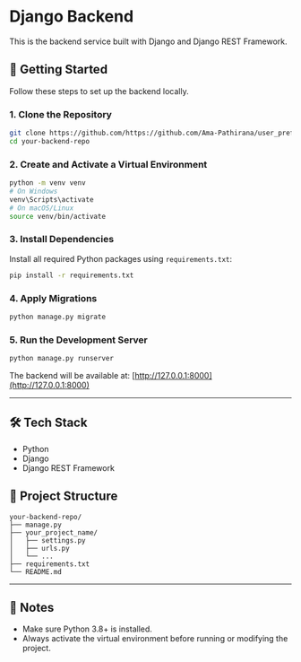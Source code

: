 # Django Backend

This is the backend service built with Django and Django REST Framework.

## 🚀 Getting Started

Follow these steps to set up the backend locally.

### 1. Clone the Repository

```bash
git clone https://github.com/https://github.com/Ama-Pathirana/user_preference_portal
cd your-backend-repo
```

### 2. Create and Activate a Virtual Environment

```bash
python -m venv venv
# On Windows
venv\Scripts\activate
# On macOS/Linux
source venv/bin/activate
```

### 3. Install Dependencies

Install all required Python packages using `requirements.txt`:

```bash
pip install -r requirements.txt
```

### 4. Apply Migrations

```bash
python manage.py migrate
```

### 5. Run the Development Server

```bash
python manage.py runserver
```

The backend will be available at: [http://127.0.0.1:8000](http://127.0.0.1:8000)

---

## 🛠 Tech Stack

- Python
- Django
- Django REST Framework

## 📁 Project Structure

```
your-backend-repo/
├── manage.py
├── your_project_name/
│   ├── settings.py
│   ├── urls.py
│   └── ...
├── requirements.txt
└── README.md
```

---

## 📝 Notes

- Make sure Python 3.8+ is installed.
- Always activate the virtual environment before running or modifying the project.
